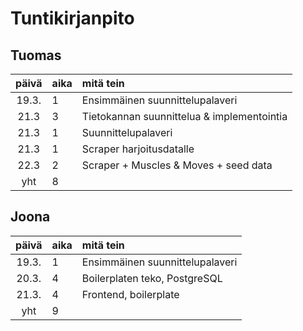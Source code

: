 # Tuntikirjanpito

## Tuomas
| päivä | aika | mitä tein  |
| :----:|:-----| :-----|
| 19.3. | 1    | Ensimmäinen suunnittelupalaveri |
| 21.3  | 3    | Tietokannan suunnittelua & implementointia |
| 21.3  | 1    | Suunnittelupalaveri |
| 21.3  | 1    | Scraper harjoitusdatalle |
| 22.3  | 2    | Scraper + Muscles & Moves + seed data |
| yht   | 8    | | 

## Joona
| päivä | aika | mitä tein  |
| :----:|:-----| :-----|
| 19.3. | 1    | Ensimmäinen suunnittelupalaveri |
| 20.3. | 4    | Boilerplaten teko, PostgreSQL |
| 21.3. | 4    | Frontend, boilerplate |
| yht   | 9    | | 
